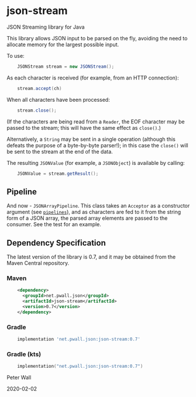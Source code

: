 # json-stream

JSON Streaming library for Java

This library allows JSON input to be parsed on the fly, avoiding the need to allocate memory for the largest possible
input.

To use:

```java
    JSONStream stream = new JSONStream();
```

As each character is received (for example, from an HTTP connection):

```java
    stream.accept(ch)
```

When all characters have been processed:

```java
    stream.close();
```

(If the characters are being read from a `Reader`, the EOF character may be passed to the stream; this will have the
same effect as `close()`.)

Alternatively, a `String` may be sent in a single operation (although this defeats the purpose of a byte-by-byte
parser!); in this case the `close()` will be sent to the stream at the end of the data.

The resulting `JSONValue` (for example, a `JSONObject`) is available by calling:

```java
    JSONValue = stream.getResult();
```

## Pipeline

And now - `JSONArrayPipeline`.  This class takes an `Acceptor` as a constructor argument
(see [`pipelines`](https://github.com/pwall567/pipelines)), and as characters are fed to it from the string form of a
JSON array, the parsed array elements are passed to the consumer.
See the test for an example.

## Dependency Specification

The latest version of the library is 0.7, and it may be obtained from the Maven Central repository.

### Maven
```xml
    <dependency>
      <groupId>net.pwall.json</groupId>
      <artifactId>json-stream</artifactId>
      <version>0.7</version>
    </dependency>
```
### Gradle
```groovy
    implementation 'net.pwall.json:json-stream:0.7'
```
### Gradle (kts)
```kotlin
    implementation("net.pwall.json:json-stream:0.7")
```

Peter Wall

2020-02-02
